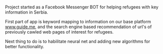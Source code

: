 Project started as a Facebook Messenger BOT for helping refugees with key information in Serbia.

First part of app is keyword mapping to information on our base platform www.guide.me,
and the search engine based recommendation of url's of previously cawled web pages of interest for refugees.

Next thing to do is to habilitate neural net and adding new algorithms for better functionality.
